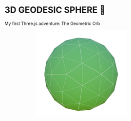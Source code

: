 # 3D GEODESIC SPHERE 🚀

My first Three.js adventure: The Geometric Orb

<div align="center">
  <img src="src/assets/3d-geodesic-sphere.png" width="300" alt="Result"/>
</div>
